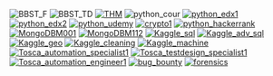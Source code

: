 ![BBST_F](/media/cert/BBST_foundation.jpg)
![BBST_TD](/media/cert/BBST_test_design.jpg)
[![THM](https://tryhackme-badges.s3.amazonaws.com/1337tester.png)](https://tryhackme-badges.s3.amazonaws.com/1337tester.png)
![python_cour](/media/cert/python_cour.png)
[![python_edx1](/media/cert/python_edx1.png)](https://courses.edx.org/certificates/0629de5730e34be0864861daacefa488)
[![python_edx2](/media/cert/python_edx2.png)](https://courses.edx.org/certificates/3e1bf81675fb47059e4ee193b8e30925)
[![python_udemy](/media/cert/python_udemy.png)](https://www.udemy.com/certificate/UC-FRHJVODO/)
[![crypto1](/media/cert/crypto1.png)](https://www.coursera.org/account/accomplishments/verify/5NFZK88SZ5NA)
[![python_hackerrank](/media/cert/hackerrank.png)](https://www.hackerrank.com/certificates/2b05ea6d7fe0)
[![MongoDBM001](/media/cert/M001_mongodb_basics.jpg)](https://university.mongodb.com/course_completion/2ae03e5d-b76c-4027-b8cc-3a50dea202d5)
[![MongoDBM112](/media/cert/M112_mongodb_diagnostic.jpg)](https://university.mongodb.com/course_completion/3b7ac2f2-c5cb-4324-80d2-d340462a954a)
[![Kaggle_sql](/media/cert/kaggle_sql.png)](https://www.kaggle.com/learn/certification/michalzima/intro-to-sql)
[![Kaggle_adv_sql](/media/cert/kaggle_adv_sql.png)](https://www.kaggle.com/learn/certification/michalzima/advanced-sql)
[![Kaggle_geo](/media/cert/kaggle_geo.png)](https://www.kaggle.com/learn/certification/michalzima/geospatial-analysis)
[![Kaggle_cleaning](/media/cert/kaggle_cleaning.png)](https://www.kaggle.com/learn/certification/michalzima/data-cleaning)
[![Kaggle_machine](/media/cert/kaggle_machine.png)](https://www.kaggle.com/learn/certification/michalzima/intro-to-machine-learning)
[![Tosca_automation_specialist1](/media/cert/tosca_as_lvl1.jpg)](https://verify.skilljar.com/c/aaqior8wgzwy)
[![Tosca_testdesign_specialist1](/media/cert/tosca_tds_lvl1.jpg)](https://verify.skilljar.com/c/xnzf8hcjeaxi)
[![Tosca_automation_engineer1](/media/cert/tosca_ae_lvl1.jpg)](https://verify.skilljar.com/c/tzicyg33n5oy)
[![bug_bounty](/media/cert/bug_bounty.png)](https://www.udemy.com/certificate/UC-15RQYEGJ/)
[![forensics](/media/cert/forensics.png)](https://www.udemy.com/certificate/UC-38XPV8V0/)